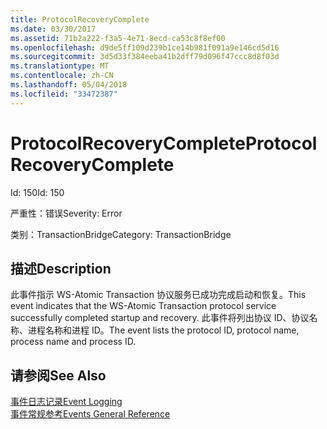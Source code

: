 ```yaml
---
title: ProtocolRecoveryComplete
ms.date: 03/30/2017
ms.assetid: 71b2a222-f3a5-4e71-8ecd-ca53c8f8ef00
ms.openlocfilehash: d9de5ff109d239b1ce14b981f091a9e146cd5d16
ms.sourcegitcommit: 3d5d33f384eeba41b2dff79d096f47ccc8d8f03d
ms.translationtype: MT
ms.contentlocale: zh-CN
ms.lasthandoff: 05/04/2018
ms.locfileid: "33472387"
---
```

# <a name="protocolrecoverycomplete"></a><span data-ttu-id="f074c-102">ProtocolRecoveryComplete</span><span class="sxs-lookup"><span data-stu-id="f074c-102">ProtocolRecoveryComplete</span></span>
<span data-ttu-id="f074c-103">Id: 150</span><span class="sxs-lookup"><span data-stu-id="f074c-103">Id: 150</span></span>  
  
 <span data-ttu-id="f074c-104">严重性：错误</span><span class="sxs-lookup"><span data-stu-id="f074c-104">Severity: Error</span></span>  
  
 <span data-ttu-id="f074c-105">类别：TransactionBridge</span><span class="sxs-lookup"><span data-stu-id="f074c-105">Category: TransactionBridge</span></span>  
  
## <a name="description"></a><span data-ttu-id="f074c-106">描述</span><span class="sxs-lookup"><span data-stu-id="f074c-106">Description</span></span>  
 <span data-ttu-id="f074c-107">此事件指示 WS-Atomic Transaction 协议服务已成功完成启动和恢复。</span><span class="sxs-lookup"><span data-stu-id="f074c-107">This event indicates that the WS-Atomic Transaction protocol service successfully completed startup and recovery.</span></span> <span data-ttu-id="f074c-108">此事件将列出协议 ID、协议名称、进程名称和进程 ID。</span><span class="sxs-lookup"><span data-stu-id="f074c-108">The event lists the protocol ID, protocol name, process name and process ID.</span></span>  
  
## <a name="see-also"></a><span data-ttu-id="f074c-109">请参阅</span><span class="sxs-lookup"><span data-stu-id="f074c-109">See Also</span></span>  
 [<span data-ttu-id="f074c-110">事件日志记录</span><span class="sxs-lookup"><span data-stu-id="f074c-110">Event Logging</span></span>](../../../../../docs/framework/wcf/diagnostics/event-logging/index.md)  
 [<span data-ttu-id="f074c-111">事件常规参考</span><span class="sxs-lookup"><span data-stu-id="f074c-111">Events General Reference</span></span>](../../../../../docs/framework/wcf/diagnostics/event-logging/events-general-reference.md)
